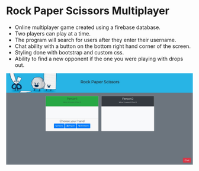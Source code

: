 # Rock Paper Scissors Multiplayer

* Online multiplayer game created using a firebase database.
* Two players can play at a time. 
* The program will search for users after they enter their username.
* Chat ability with a button on the bottom right hand corner of the screen.
* Styling done with bootstrap and custom css.
* Ability to find a new opponent if the one you were playing with drops out. 

![](screenshot.JPG "Screenshot of Program")